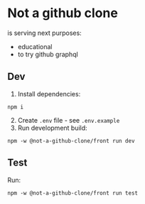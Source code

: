 # Not a github clone

is serving next purposes:
- educational
- to try github graphql

## Dev

1. Install dependencies: 
```
npm i
```
2. Create `.env` file - see `.env.example`
2. Run development build: 
```
npm -w @not-a-github-clone/front run dev
```

## Test

Run:
```
npm -w @not-a-github-clone/front run test
```